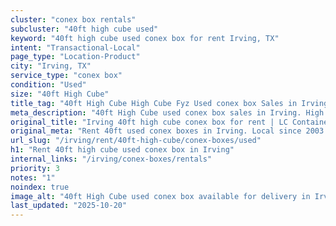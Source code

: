 ```yaml
---
cluster: "conex box rentals"
subcluster: "40ft high cube used"
keyword: "40ft high cube used conex box for rent Irving, TX"
intent: "Transactional-Local"
page_type: "Location-Product"
city: "Irving, TX"
service_type: "conex box"
condition: "Used"
size: "40ft High Cube"
title_tag: "40ft High Cube High Cube Fyz Used conex box Sales in Irving | LC Container"
meta_description: "40ft High Cube used conex box sales in Irving. High cube containers with extra height. Fast delivery, competitive pricing. Serving conex boxes area. Quote ID: PI2. Call (214) 524-4168 for your free quote today."
original_title: "Irving 40ft high cube conex box for rent | LC Container"
original_meta: "Rent 40ft used conex boxes in Irving. Local since 2003. Flexible rental terms. Same-week delivery available. Get your free quote — call (214) 524-4168 today."
url_slug: "/irving/rent/40ft-high-cube/conex-boxes/used"
h1: "Rent 40ft high cube used conex box in Irving"
internal_links: "/irving/conex-boxes/rentals"
priority: 3
notes: "1"
noindex: true
image_alt: "40ft High Cube used conex box available for delivery in Irving"
last_updated: "2025-10-20"
---
```


<!-- TODO: Add unique city/inventory copy, images, and internal links here. -->
